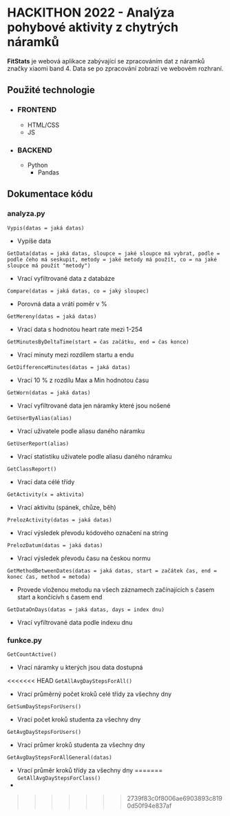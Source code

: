 # HACKITHON 2022 - Analýza pohybové aktivity z chytrých náramků

**FitStats** je webová aplikace zabývající se zpracováním dat z náramků značky xiaomi band 4.
Data se po zpracování zobrazí ve webovém rozhraní.

## Použité technologie
 - ### FRONTEND
   - HTML/CSS
   - JS
 - ### BACKEND
   - Python
     - Pandas
  
## Dokumentace kódu

### analyza.py

`Vypis(datas = jaká datas)`
 - Vypíše data

`GetData(datas = jaká datas, sloupce = jaké sloupce má vybrat, podle = podle čeho má seskupit, metody = jaké metody má použít, co = na jaké sloupce má použít "metody")`
 - Vrací vyfiltrované data z databáze

`Compare(datas = jaká datas, co = jaký sloupec)`
 - Porovná data a vrátí poměr v %

`GetMereny(datas = jaká datas)`
 - Vrací data s hodnotou heart rate mezi 1-254

`GetMinutesByDeltaTime(start = čas začátku, end = čas konce)`
 - Vrací minuty mezi rozdílem startu a endu

`GetDifferenceMinutes(datas = jaká datas)`
 - Vrací 10 % z rozdílu Max a Min hodnotou času

`GetWorn(datas = jaká datas)`
 - Vrací vyfiltrované data jen náramky které jsou nošené

`GetUserByAlias(alias)`
 - Vrací uživatele podle aliasu daného náramku
  
`GetUserReport(alias)`
 - Vrací statistiku uživatele podle aliasu daného náramku

`GetClassReport()`
 - Vrací data célé třídy

`GetActivity(x = aktivita)`
 - Vrací aktivitu (spánek, chůze, běh)

`PrelozActivity(datas = jaká datas)`
 - Vrací výsledek převodu kódového označení na string

`PrelozDatum(datas = jaká datas)`
 - Vrací výsledek převodu času na českou normu
  
`GetMethodBetweenDates(datas = jaká datas, start = začátek čas, end = konec čas, method = metoda)`
 - Provede vloženou metodu na všech záznamech začínajících s časem start a končícívh s časem end

`GetDataOnDays(datas = jaká datas, days = index dnu)`
 - Vrací vyfiltrované data podle indexu dnu

### funkce.py

`GetCountActive()`
 - Vrací náramky u kterých jsou data dostupná

<<<<<<< HEAD
`GetAllAvgDayStepsForAll()`
 - Vrací průměrný počet kroků celé třídy za všechny dny

`GetSumDayStepsForUsers()`
 - Vrací počet kroků studenta za všechny dny

`GetAvgDayStepsForUsers()`
 - Vrací průmer kroků studenta za všechny dny

`GetAvgDayStepsForAllGeneral(datas)`
 - Vrací průměr kroků třídy za všechny dny
=======
`GetAllAvgDayStepsForClass()`
- 
>>>>>>> 2739f83c0f8006ae6903893c8190d50f94e837af
